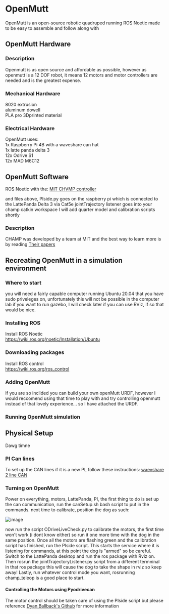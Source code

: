 # OpenMutt
OpenMutt is an open-source robotic quadruped running ROS Noetic made to be easy to assemble and follow along with  

## OpenMutt Hardware  
### Description  
Openmutt is as open source and affordable as possible, however as openmutt is a 12 DOF robot, it means 12 motors and motor controllers are needed and is the greatest expense.  

### Mechanical Hardware  
8020 extrusion  
aluminum dowell  
PLA pro 3Dprinted material  

### Electrical Hardware  
OpenMutt uses:  
1x Raspberry Pi 4B with a waveshare can hat  
1x latte panda delta 3  
12x Odrive S1  
12x MAD M6C12

## OpenMutt Software  
ROS Noetic with the:
[MIT CHVMP controller  ](https://github.com/chvmp/champ)

and files above, PIside.py goes on the raspberry pi which is connected to the LattePanda Delta 3 via Cat5e
jointTrajectory listener goes into your champ catkin workspace
I will add quarter model and calibration scripts shortly


### Description
CHAMP was developed by a team at MIT and the best way to learn more is by reading [Their papers]([url](https://dspace.mit.edu/bitstream/handle/1721.1/126619/IROS.pdf?sequence=2&isAllowed=y))

## Recreating OpenMutt in a simulation environment

### Where to start
you will need a fairly capable computer running Ubuntu 20.04 that you have sudo priveleges on, unfortunately this will not be possible in the computer lab if you want to run gazebo, I will check later if you can use RViz, if so that would be nice.  

### Installing ROS
Install ROS Noetic  
https://wiki.ros.org/noetic/Installation/Ubuntu  

### Downloading packages
Install ROS control  
https://wiki.ros.org/ros_control  

### Adding OpenMutt
If you are so inclided you can build your own openMutt URDF, however I would reccomend using that time to play with and try controlling openmutt instead of that lovely experience... so I have attached the URDF.

### Running OpenMutt simulation


## Physical Setup
Dawg timne
### PI Can lines
To set up the CAN lines if it is a new PI, follow these instructions:
[waevshare 2 line CAN](https://www.waveshare.com/wiki/2-CH_CAN_HAT)

### Turning on OpenMutt
Power on everything, motors, LattePanda, PI, the first thing to do is set up the can communication, run the canSetup.sh bash script to put in the commands.
next time to calibrate, position the dog as such:

![image](https://github.com/user-attachments/assets/d2d99799-94b7-4e2d-9736-f5d828a2ccbe)

now run the script ODriveLiveCheck.py to calibrate the motors, the first time won't work (i dont know either) so run it one more time with the dog in the same position.
Once all the motors are flashing green and the calibration script has finished, run the PIside script. This starts the service where it is listening for commands, at this point the dog is "armed" so be careful.
Switch to the LattePanda desktop and run the ros package with Rviz on. Then rosrun the jointTrajectoryListener.py script from a different termninal in that ros package this will cause the dog to take the shape in rviz so keep away!
Lastly, run whatever control mode you want, rosrunning champ_teleop is a good place to start.






#### Controlling the Motors using Pyodrivecan
The motor control should be taken care of using the PIside script but please reference [Dyan Ballback's Github](https://github.com/dylanballback) for more information


